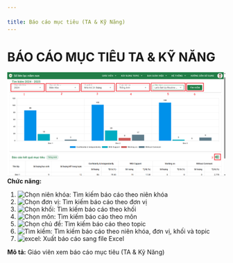 ```yaml
---

title: Báo cáo mục tiêu (TA & Kỹ Năng)
---
```


# BÁO CÁO MỤC TIÊU TA & KỸ NĂNG
![BÁO CÁO MỤC TIÊU TIẾNG ANH & KỸ NĂNG](/img/giao-vien/bao-cao-muc-tieu-TA-KN/bao-cao-muc-tieu-TA-KN.png)  
__Chức năng:__  
1. <img src="/docs-kqht/img/giao-vien/xem-y-kien-PH/chon-nien-khoa.png" alt="Chọn niên khóa" width="170" />: Tìm kiếm báo cáo theo niên khóa
2. <img src="/docs-kqht/img/chung/chon-don-vi.png" alt="Chọn đơn vị" width="170" />: Tìm kiếm báo cáo theo đơn vị
3. <img src="/docs-kqht/img/chung/chon-khoi.png" alt="Chọn khối" width="170" />: Tìm kiếm báo cáo theo khối
4. <img src="/docs-kqht/img/chung/chon-mon.png" alt="Chọn môn" width="110" />: Tìm kiếm báo cáo theo môn
5. <img src="/docs-kqht/img/chung/chon-topic.png" alt="Chọn chủ đề" width="170" />: Tìm kiếm báo cáo theo topic
6. <img src="/docs-kqht/img/chung/tim.png" alt="Tìm kiếm" width="70" />: Tìm kiếm báo cáo theo niên khóa, đơn vị, khối và topic
7. <img src="/docs-kqht/img/chung/excel.png" alt="excel" width="30" />: Xuất báo cáo sang file Excel

__Mô tả:__ Giáo viên xem báo cáo mục tiêu (TA & Kỹ Năng)


